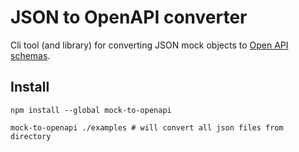 # JSON to OpenAPI converter

Cli tool (and library) for converting JSON mock objects to [Open API schemas](https://swagger.io/specification/).

## Install

```shell
npm install --global mock-to-openapi 
```

```shell
mock-to-openapi ./examples # will convert all json files from directory
```